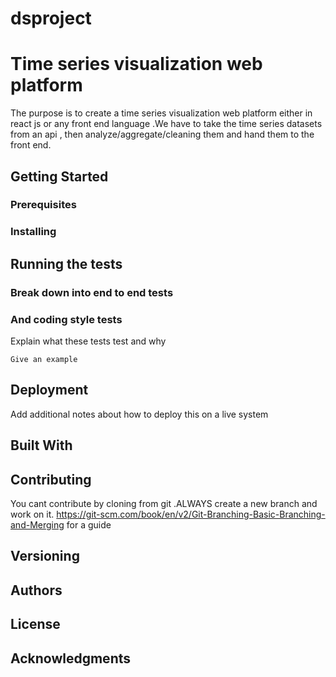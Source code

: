 # dsproject
# Time series visualization web platform

The purpose is to create a time series visualization web platform either in react js or any front end language .We have to take the time series datasets from an api , then analyze/aggregate/cleaning them and hand them to the front end.   

## Getting Started



### Prerequisites
  

### Installing



## Running the tests


### Break down into end to end tests



### And coding style tests

Explain what these tests test and why

```
Give an example
```

## Deployment

Add additional notes about how to deploy this on a live system

## Built With



## Contributing
  
  You cant contribute by cloning from git .ALWAYS create a new branch and work on it.
  https://git-scm.com/book/en/v2/Git-Branching-Basic-Branching-and-Merging for a guide

## Versioning



## Authors



## License


## Acknowledgments

